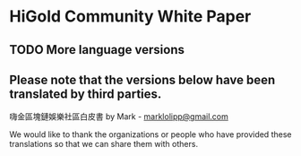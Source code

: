 # HiGold Community White Paper

## TODO More language versions

## Please note that the versions below have been translated by third parties.

嗨金區塊鏈娛樂社區白皮書 by Mark - marklolipp@gmail.com

We would like to thank the organizations or people who have provided these translations so that we can share them with others.
